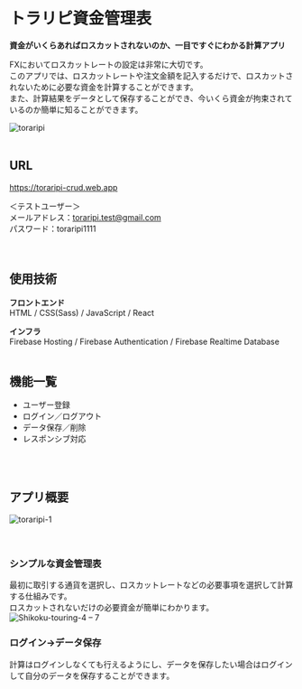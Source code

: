 # トラリピ資金管理表

<strong>資金がいくらあればロスカットされないのか、一目ですぐにわかる計算アプリ</strong>

FXにおいてロスカットレートの設定は非常に大切です。  
このアプリでは、ロスカットレートや注文金額を記入するだけで、ロスカットされないために必要な資金を計算することができます。  
また、計算結果をデータとして保存することができ、今いくら資金が拘束されているのか簡単に知ることができます。

![toraripi](https://user-images.githubusercontent.com/70832534/103278842-cda46500-4a0f-11eb-972c-4ebede73aafb.png)
<br />
<br />

## URL

<https://toraripi-crud.web.app>

＜テストユーザー＞  
メールアドレス：toraripi.test@gmail.com  
パスワード：toraripi1111  
<br />
<br />

## 使用技術
<strong>フロントエンド</strong>  
HTML / CSS(Sass) / JavaScript / React 

<strong>インフラ</strong>  
Firebase Hosting / Firebase Authentication / Firebase Realtime Database
<br />
<br />

## 機能一覧

* ユーザー登録
* ログイン／ログアウト
* データ保存／削除
* レスポンシブ対応
<br />
<br />

## アプリ概要

![toraripi-1](https://user-images.githubusercontent.com/70832534/103212846-514a4d00-494f-11eb-9a02-9e9272662661.jpg)
<br />
<br />
<br />

### シンプルな資金管理表
最初に取引する通貨を選択し、ロスカットレートなどの必要事項を選択して計算する仕組みです。  
ロスカットされないだけの必要資金が簡単にわかります。 
![Shikoku-touring-4 – 7](https://user-images.githubusercontent.com/70832534/103170554-5d1f0c00-4888-11eb-91b1-db9f19c9199f.jpg)

### ログイン→データ保存  
計算はログインしなくても行えるようにし、データを保存したい場合はログインして自分のデータを保存することができます。
